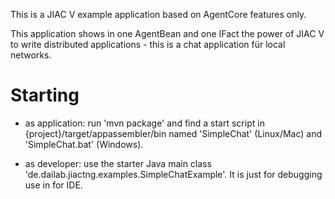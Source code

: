 This is a JIAC V example application based on AgentCore features only. 

This application shows in one AgentBean and one IFact the power of JIAC V 
to write distributed applications - this is a chat application für local 
networks. 

Starting
========

 * as application: run 'mvn package' and find a start script in {project}/target/appassembler/bin named 'SimpleChat' (Linux/Mac) and 'SimpleChat.bat' (Windows). 

 * as developer: use the starter Java main class 'de.dailab.jiactng.examples.SimpleChatExample'. It is just for debugging use in for IDE. 

